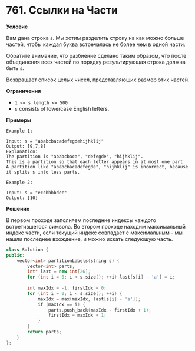 # 761. Ссылки на Части

**Условие**

Вам дана строка `s`. Мы хотим разделить строку на как можно больше частей, чтобы каждая буква встречалась не более чем в одной части.

Обратите внимание, что разбиение сделано таким образом, что после объединения всех частей по порядку результирующая строка должна быть `s`.

Возвращает список целых чисел, представляющих размер этих частей.

**Ограничения**
- `1 <= s.length <= 500`
- `s` consists of lowercase English letters.


**Примеры**
```
Example 1:

Input: s = "ababcbacadefegdehijhklij"
Output: [9,7,8]
Explanation:
The partition is "ababcbaca", "defegde", "hijhklij".
This is a partition so that each letter appears in at most one part.
A partition like "ababcbacadefegde", "hijhklij" is incorrect, because it splits s into less parts.

Example 2:

Input: s = "eccbbbbdec"
Output: [10]
```


**Решение**

В первом проходе заполняем последние индексы каждого встретившегося символа. Во втором проходе находим максимальный индекс части, если текущий индекс совпадает с максимальным - мы нашли последнее вхождение, и можно искать следующую часть.
```C++
class Solution {
public:
    vector<int> partitionLabels(string s) {
        vector<int> parts;
        int* last = new int[26];
        for (int i = 0; i < s.size(); ++i) last[s[i] - 'a'] = i;
        
        int maxIdx = -1, firstIdx = 0;
        for (int i = 0; i < s.size(); ++i) {
            maxIdx = max(maxIdx, last[s[i] - 'a']);
            if (maxIdx == i) {
                parts.push_back(maxIdx - firstIdx + 1);
                firstIdx = maxIdx + 1;
            }
        }
        return parts;
    }
};
```



 


